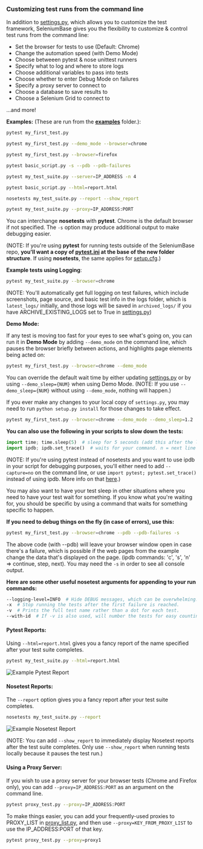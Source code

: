 ### Customizing test runs from the command line

In addition to [settings.py](https://github.com/seleniumbase/SeleniumBase/blob/master/seleniumbase/config/settings.py), which allows you to customize the test framework, SeleniumBase gives you the flexibility to customize & control test runs from the command line:

* Set the browser for tests to use (Default: Chrome)
* Change the automation speed (with Demo Mode)
* Choose betweeen pytest & nose unittest runners
* Specify what to log and where to store logs
* Choose additional variables to pass into tests
* Choose whether to enter Debug Mode on failures
* Specify a proxy server to connect to
* Choose a database to save results to
* Choose a Selenium Grid to connect to

...and more!

**Examples:** (These are run from the **[examples](https://github.com/seleniumbase/SeleniumBase/tree/master/examples)** folder.):

```bash
pytest my_first_test.py

pytest my_first_test.py --demo_mode --browser=chrome

pytest my_first_test.py --browser=firefox

pytest basic_script.py -s --pdb --pdb-failures

pytest my_test_suite.py --server=IP_ADDRESS -n 4

pytest basic_script.py --html=report.html

nosetests my_test_suite.py --report --show_report

pytest my_test_suite.py --proxy=IP_ADDRESS:PORT
```

You can interchange **nosetests** with **pytest**. Chrome is the default browser if not specified. The ``-s`` option may produce additional output to make debugging easier.

(NOTE: If you're using **pytest** for running tests outside of the SeleniumBase repo, **you'll want a copy of [pytest.ini](https://github.com/seleniumbase/SeleniumBase/blob/master/pytest.ini) at the base of the new folder structure**. If using **nosetests**, the same applies for [setup.cfg](https://github.com/seleniumbase/SeleniumBase/blob/master/setup.cfg).)

**Example tests using Logging**:
```bash
pytest my_test_suite.py --browser=chrome
```
(NOTE: You'll automatically get full logging on test failures, which include screenshots, page source, and basic test info in the logs folder, which is ``latest_logs/`` initially, and those logs will be saved in ``archived_logs/`` if you have ARCHIVE_EXISTING_LOGS set to True in [settings.py](https://github.com/seleniumbase/SeleniumBase/blob/master/seleniumbase/config/settings.py))

**Demo Mode:**

If any test is moving too fast for your eyes to see what's going on, you can run it in **Demo Mode** by adding ``--demo_mode`` on the command line, which pauses the browser briefly between actions, and highlights page elements being acted on:

```bash
pytest my_first_test.py --browser=chrome --demo_mode
```

You can override the default wait time by either updating [settings.py](https://github.com/seleniumbase/SeleniumBase/blob/master/seleniumbase/config/settings.py) or by using ``--demo_sleep={NUM}`` when using Demo Mode. (NOTE: If you use ``--demo_sleep={NUM}`` without using ``--demo_mode``, nothing will happen.)

If you ever make any changes to your local copy of ``settings.py``, you may need to run ``python setup.py install`` for those changes to take effect.

```bash
pytest my_first_test.py --browser=chrome --demo_mode --demo_sleep=1.2
```

**You can also use the following in your scripts to slow down the tests:**
```python
import time; time.sleep(5)  # sleep for 5 seconds (add this after the line you want to pause on)
import ipdb; ipdb.set_trace()  # waits for your command. n = next line of current method, c = continue, s = step / next executed line (will jump)
```

(NOTE: If you're using pytest instead of nosetests and you want to use ipdb in your script for debugging purposes, you'll either need to add ``--capture=no`` on the command line, or use ``import pytest; pytest.set_trace()`` instead of using ipdb. More info on that [here](http://stackoverflow.com/questions/2678792/can-i-debug-with-python-debugger-when-using-py-test-somehow).)

You may also want to have your test sleep in other situations where you need to have your test wait for something. If you know what you're waiting for, you should be specific by using a command that waits for something specific to happen.

**If you need to debug things on the fly (in case of errors), use this:**

```bash
pytest my_first_test.py --browser=chrome --pdb --pdb-failures -s
```

The above code (with --pdb) will leave your browser window open in case there's a failure, which is possible if the web pages from the example change the data that's displayed on the page. (ipdb commands: 'c', 's', 'n' => continue, step, next). You may need the ``-s`` in order to see all console output.

**Here are some other useful nosetest arguments for appending to your run commands:**

```bash
--logging-level=INFO  # Hide DEBUG messages, which can be overwhelming.
-x  # Stop running the tests after the first failure is reached.
-v  # Prints the full test name rather than a dot for each test.
--with-id  # If -v is also used, will number the tests for easy counting.
```

#### **Pytest Reports:**

Using ``--html=report.html`` gives you a fancy report of the name specified after your test suite completes.

```bash
pytest my_test_suite.py --html=report.html
```
![](https://cdn2.hubspot.net/hubfs/100006/images/PytestReport.png "Example Pytest Report")

#### **Nosetest Reports:**

The ``--report`` option gives you a fancy report after your test suite completes.

```bash
nosetests my_test_suite.py --report
```
![](http://cdn2.hubspot.net/hubfs/100006/images/Test_Report_2.png "Example Nosetest Report")

(NOTE: You can add ``--show_report`` to immediately display Nosetest reports after the test suite completes. Only use ``--show_report`` when running tests locally because it pauses the test run.)

#### **Using a Proxy Server:**

If you wish to use a proxy server for your browser tests (Chrome and Firefox only), you can add ``--proxy=IP_ADDRESS:PORT`` as an argument on the command line.

```bash
pytest proxy_test.py --proxy=IP_ADDRESS:PORT
```

To make things easier, you can add your frequently-used proxies to PROXY_LIST in [proxy_list.py](https://github.com/seleniumbase/SeleniumBase/blob/master/seleniumbase/config/proxy_list.py), and then use ``--proxy=KEY_FROM_PROXY_LIST`` to use the IP_ADDRESS:PORT of that key.

```bash
pytest proxy_test.py --proxy=proxy1
```
